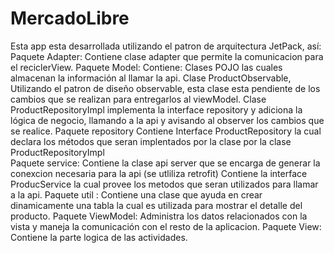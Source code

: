 # MercadoLibre

Esta app esta desarrollada utilizando el patron de arquitectura JetPack, así:
Paquete Adapter: Contiene clase adapter que permite la comunicacion para el reciclerView.
Paquete Model: Contiene: 
                        Clases POJO las cuales almacenan la información al llamar la api.
                        Clase ProductObservable, Utilizando el patron de diseño observable, esta clase esta pendiente de los cambios que se realizan para entregarlos al viewModel.
                        Clase ProductRepositoryImpl  implementa la interface repository y adiciona la lógica de negocio, llamando a la api y avisando al observer los cambios que se realice.
Paquete repository Contiene Interface ProductRepository la cual declara los métodos que seran implentados por la clase por la clase ProductRepositoryImpl    
Paquete service: Contiene la clase api server que se encarga de generar la conexcion necesaria para la api (se utliliza retrofit) 
                 Contiene la interface ProducService la cual provee los metodos que seran utilizados para llamar a la api.
Paquete util : Contiene una clase que ayuda en crear dinamicamente una tabla la cual es utilizada para mostrar el detalle del producto.
Paquete ViewModel: Administra los datos relacionados con la vista y maneja la comunicación con el resto de la aplicacion.
Paquete View: Contiene la parte logica de las actividades.



                
